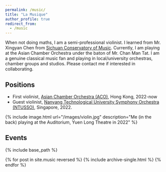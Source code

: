 ```yaml
---
permalink: /music/
title: "La Musique"
author_profile: true
redirect_from: 
  - /music
---
```

When not doing maths, I am a semi-professional violinist. I learned from Mr. Xingyan Chen from [Sichuan Conservatory of Music](http://www.sccm.cn
). Currently, I am playing at the Asian Chamber Orchestra under the baton of Mr. Chan Man Tat. I am a genuine classical music fan and playing in local/university orchestras, chamber groups and studios. Please contact me if interested in collaborating.


## Positions
* First violinist, [Asian Chamber Orchestra (ACO)](https://acohk.org/), Hong Kong, 2022-now
* Guest violinist, [Nanyang Technological University Symphony Orchestra (NTUSSO)](https://ntusymphonyorchest.wixsite.com/website), Singapore, 2022.

{% include image.html url="/images/violin.jpg" description="Me (in the back) playing at the Auditorium, Yuen Long Theatre in 2022" %}

## Events
{% include base_path %}

{% for post in site.music reversed %}
  {% include archive-single.html %}
{% endfor %}
